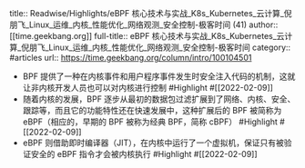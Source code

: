 title:: Readwise/Highlights/eBPF 核心技术与实战_K8s_Kubernetes_云计算_倪朋飞_Linux_运维_内核_性能优化_网络观测_安全控制-极客时间 (41)
author:: [[time.geekbang.org]]
full-title:: eBPF 核心技术与实战_K8s_Kubernetes_云计算_倪朋飞_Linux_运维_内核_性能优化_网络观测_安全控制-极客时间
category:: #articles
url:: https://time.geekbang.org/column/intro/100104501

- BPF 提供了一种在内核事件和用户程序事件发生时安全注入代码的机制，这就让非内核开发人员也可以对内核进行控制 #Highlight #[[2022-02-09]]
- 随着内核的发展，BPF 逐步从最初的数据包过滤扩展到了网络、内核、安全、跟踪等，而且它的功能特性还在快速发展中，这种扩展后的 BPF 被简称为 eBPF（相应的，早期的 BPF 被称为经典 BPF，简称 cBPF） #Highlight #[[2022-02-09]]
- eBPF 则借助即时编译器（JIT），在内核中运行了一个虚拟机，保证只有被验证安全的 eBPF 指令才会被内核执行 #Highlight #[[2022-02-09]]